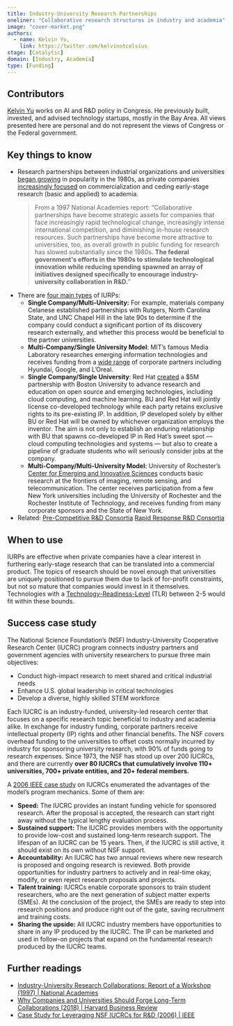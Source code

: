 ```yaml
---
title: Industry-University Research Partnerships
oneliner: "Collaborative research structures in industry and academia"
image: "cover-market.png"
authors:
  - name: Kelvin Yu,
    link: https://twitter.com/kelvinotcelsius
stage: [Catalytic]
domain: [Industry, Academia]
type: [Funding]
---
```


## Contributors

[Kelvin Yu](https://www.kelv.me/) works on AI and R&D policy in Congress. He previously built, invested, and advised technology startups, mostly in the Bay Area. All views presented here are personal and do not represent the views of Congress or the Federal government.

## Key things to know

- Research partnerships between industrial organizations and universities [began growing](https://nap.nationalacademies.org/read/5579/chapter/2) in popularity in the 1980s, as private companies [increasingly focused](https://hbr.org/2018/01/why-companies-and-universities-should-forge-long-term-collaborations) on commercialization and ceding early-stage research (basic and applied) to academia.
    > From a 1997 National Academies report: “Collaborative partnerships have become strategic assets for companies that face increasingly rapid technological change, increasingly intense international competition, and diminishing in-house research resources. Such partnerships have become more attractive to universities, too, as overall growth in public funding for research has slowed substantially since the 1980s. **The federal government's efforts in the 1980s to stimulate technological innovation while reducing spending spawned an array of initiatives designed specifically to encourage industry-university collaboration in R&D.**”
- There are [four main types](https://nap.nationalacademies.org/read/5579/chapter/3) of IURPs:
    - **Single Company/Multi-University:** For example, materials company Celanese established partnerships with Rutgers, North Carolina State, and UNC Chapel Hill in the late 90s to determine if the company could conduct a significant portion of its discovery research externally, and whether this process would be beneficial to the partner universities.
    - **Multi-Company/Single University Model**: MIT’s famous Media Laboratory researches emerging information technologies and receives funding from a [wide range](https://www.media.mit.edu/posts/membership-levels/#members) of corporate partners including Hyundai, Google, and L’Oreal.
    - **Single Company/Single University**: Red Hat [created](https://hbr.org/2018/01/why-companies-and-universities-should-forge-long-term-collaborations#:~:text=Cloud%20Computing%20Initiative.-,BU,-and%20Red%20Hat) a $5M partnership with Boston University to advance research and education on open source and emerging technologies, including cloud computing, and machine learning. BU and Red Hat will jointly license co-developed technology while each party retains exclusive rights to its pre-existing IP. In addition, IP developed solely by either BU or Red Hat will be owned by whichever organization employs the inventor. The aim is not only to establish an enduring relationship with BU that spawns co-developed IP in Red Hat’s sweet spot — cloud computing technologies and systems — but also to create a pipeline of graduate students who will seriously consider jobs at the company.
    - **Multi-Company/Multi-University Model:** University of Rochester’s [Center for Emerging and Innovative Sciences](https://www.ceis.rochester.edu/collaboration/index.html) conducts basic research at the frontiers of imaging, remote sensing, and telecommunication. The center receives participation from a few New York universities including the University of Rochester and the Rochester Institute of Technology, and receives funding from many corporate sponsors and the State of New York.
- Related: [Pre-Competitive R&D Consortia](/collection?lever=Pre-Competitive%2520R%2526D%2520Consortia) [Rapid Response R&D Consortia](/collection?lever=Rapid%2520Response%2520R%2526D%2520Consortia)

## When to use

IURPs are effective when private companies have a clear interest in furthering early-stage research that can be translated into a commercial product. The topics of research should be novel enough that universities are uniquely positioned to pursue them due to lack of for-profit constraints, but not so mature that companies would invest in it themselves. Technologies with a [Technology-Readiness-Level](https://www.nasa.gov/directorates/heo/scan/engineering/technology/technology_readiness_level) (TLR) between 2-5 would fit within these bounds.

## Success case study

The National Science Foundation’s (NSF) Industry-University Cooperative Research Center (IUCRC) program connects industry partners and government agencies with university researchers to pursue three main objectives:

- Conduct high-impact research to meet shared and critical industrial needs
- Enhance U.S. global leadership in critical technologies
- Develop a diverse, highly skilled STEM workforce

Each IUCRC is an industry-funded, university-led research center that focuses on a specific research topic beneficial to industry and academia alike. In exchange for industry funding, corporate partners receive intellectual property (IP) rights and other financial benefits. The NSF covers overhead funding to the universities to offset costs normally incurred by industry for sponsoring university research, with 90% of funds going to research expenses. Since 1973, the NSF has stood up over 200 IUCRCs, and there are currently **over 80 IUCRCs that cumulatively involve 110+ universities, 700+ private entities, and 20+ federal members.**

A [2006 IEEE case study](https://ieeexplore.ieee.org/document/9058288) on IUCRCs enumerated the advantages of the model’s program mechanics. Some of them are:

- **Speed:** The IUCRC provides an instant funding vehicle for sponsored research. After the proposal is accepted, the research can start right away without the typical lengthy evaluation process.
- **Sustained support:** The IUCRC provides members with the opportunity to provide low-cost and sustained long-term research support. The lifespan of an IUCRC can be 15 years. Then, if the IUCRC is still active, it should exist on its own without NSF support.
- **Accountability:** An IUCRC has two annual reviews where new research is proposed and ongoing research is reviewed. Both provide opportunities for industry partners to actively and in real-time okay, modify, or even reject research proposals and projects.
- **Talent training:** IUCRCs enable corporate sponsors to train student researchers, who are the next generation of subject matter experts (SMEs). At the conclusion of the project, the SMEs are ready to step into research positions and produce right out of the gate, saving recruitment and training costs.
- **Sharing the upside:** All IUCRC industry members have opportunities to share in any IP produced by the IUCRC. The IP can be marketed and used in follow-on projects that expand on the fundamental research produced by the IUCRC teams.

## Further readings

- [Industry-University Research Collaborations: Report of a Workshop (1997) | National Academies](https://nap.nationalacademies.org/read/5579/chapter/2)
- [Why Companies and Universities Should Forge Long-Term Collaborations (2018) | Harvard Business Review](https://hbr.org/2018/01/why-companies-and-universities-should-forge-long-term-collaborations)
- [Case Study for Leveraging NSF IUCRCs for R&D (2006) | IEEE](https://ieeexplore.ieee.org/document/9058288)